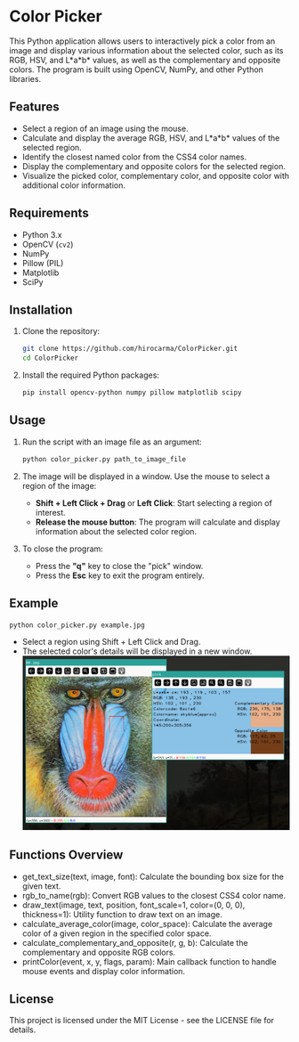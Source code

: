 # Color Picker

This Python application allows users to interactively pick a color from an image and display various information about the selected color, such as its RGB, HSV, and L\*a\*b\* values, as well as the complementary and opposite colors. The program is built using OpenCV, NumPy, and other Python libraries.

## Features

- Select a region of an image using the mouse.
- Calculate and display the average RGB, HSV, and L\*a\*b\* values of the selected region.
- Identify the closest named color from the CSS4 color names.
- Display the complementary and opposite colors for the selected region.
- Visualize the picked color, complementary color, and opposite color with additional color information.

## Requirements

- Python 3.x
- OpenCV (`cv2`)
- NumPy
- Pillow (PIL)
- Matplotlib
- SciPy

## Installation

1. Clone the repository:

    ```bash
    git clone https://github.com/hirocarma/ColorPicker.git
    cd ColorPicker
    ```

2. Install the required Python packages:

    ```bash
    pip install opencv-python numpy pillow matplotlib scipy
    ```

## Usage

1. Run the script with an image file as an argument:

    ```bash
    python color_picker.py path_to_image_file
    ```

2. The image will be displayed in a window. Use the mouse to select a region of the image:

    - **Shift + Left Click + Drag** or **Left Click**: Start selecting a region of interest.
    - **Release the mouse button**: The program will calculate and display information about the selected color region.

3. To close the program:

    - Press the **"q"** key to close the "pick" window.
    - Press the **Esc** key to exit the program entirely.

## Example

```bash
python color_picker.py example.jpg
```

- Select a region using Shift + Left Click and Drag.
- The selected color's details will be displayed in a new window.
![Selected](imgs/selected.png)

## Functions Overview
- get_text_size(text, image, font): Calculate the bounding box size for the given text.
- rgb_to_name(rgb): Convert RGB values to the closest CSS4 color name.
- draw_text(image, text, position, font_scale=1, color=(0, 0, 0), thickness=1): Utility function to draw text on an image.
- calculate_average_color(image, color_space): Calculate the average color of a given region in the specified color space.
- calculate_complementary_and_opposite(r, g, b): Calculate the complementary and opposite RGB colors.
- printColor(event, x, y, flags, param): Main callback function to handle mouse events and display color information.

## License
This project is licensed under the MIT License - see the LICENSE file for details.
